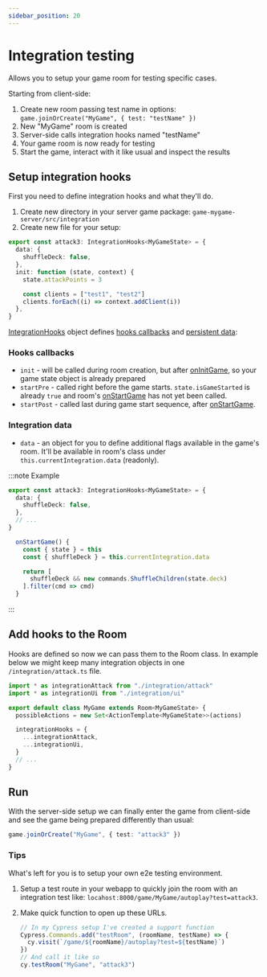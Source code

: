 ```yaml
---
sidebar_position: 20
---
```


# Integration testing

Allows you to setup your game room for testing specific cases.

Starting from client-side:

1. Create new room passing test name in options: `game.joinOrCreate("MyGame", { test: "testName" })`
1. New "MyGame" room is created
1. Server-side calls integration hooks named "testName"
1. Your game room is now ready for testing
1. Start the game, interact with it like usual and inspect the results

## Setup integration hooks

First you need to define integration hooks and what they'll do.

1. Create new directory in your server game package: `game-mygame-server/src/integration`
2. Create new file for your setup:

```ts title="/src/integration/attack3.ts"
export const attack3: IntegrationHooks<MyGameState> = {
  data: {
    shuffleDeck: false,
  },
  init: function (state, context) {
    state.attackPoints = 3

    const clients = ["test1", "test2"]
    clients.forEach((i) => context.addClient(i))
  },
}
```

[IntegrationHooks](/api/server/modules#integrationhooks) object defines [hooks callbacks](/api/server/modules#integrationhookcallback) and [persistent data](/api/server/modules#integrationhookdata):

### Hooks callbacks

- `init` - will be called during room creation, but after [onInitGame](/api/server/classes/Room#oninitgame), so your game state object is already prepared
- `startPre` - called right before the game starts. `state.isGameStarted` is already `true` and room's [onStartGame](/api/server/classes/Room#onstartgame) has not yet been called.
- `startPost` - called last during game start sequence, after [onStartGame](/api/server/classes/Room#onstartgame).

### Integration data

- `data` - an object for you to define additional flags available in the game's room. It'll be available in room's class under `this.currentIntegration.data` (readonly).

:::note Example

```ts title="/src/integration/attack3.ts"
export const attack3: IntegrationHooks<MyGameState> = {
  data: {
    shuffleDeck: false,
  },
  // ...
}
```

```ts title="/src/index.ts - Room class"
  onStartGame() {
    const { state } = this
    const { shuffleDeck } = this.currentIntegration.data

    return [
      shuffleDeck && new commands.ShuffleChildren(state.deck)
    ].filter(cmd => cmd)
  }
```

:::

## Add hooks to the Room

Hooks are defined so now we can pass them to the Room class. In example below we might keep many integration objects in one `/integration/attack.ts` file.

```ts title="/src/index.ts - Room class"
import * as integrationAttack from "./integration/attack"
import * as integrationUi from "./integration/ui"

export default class MyGame extends Room<MyGameState> {
  possibleActions = new Set<ActionTemplate<MyGameState>>(actions)

  integrationHooks = {
    ...integrationAttack,
    ...integrationUi,
  }
  // ...
}
```

## Run

With the server-side setup we can finally enter the game from client-side and see the game being prepared differently than usual:

```ts
game.joinOrCreate("MyGame", { test: "attack3" })
```

### Tips

What's left for you is to setup your own e2e testing environment.

1. Setup a test route in your webapp to quickly join the room with an integration test like: `locahost:8000/game/MyGame/autoplay?test=attack3`.

2. Make quick function to open up these URLs.

   ```ts
   // In my Cypress setup I've created a support function
   Cypress.Commands.add("testRoom", (roomName, testName) => {
     cy.visit(`/game/${roomName}/autoplay?test=${testName}`)
   })
   // And call it like so
   cy.testRoom("MyGame", "attack3")
   ```
